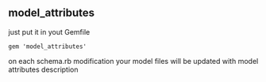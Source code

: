 ## model_attributes
just put it in yout Gemfile
  
````
gem 'model_attributes'
````

on each schema.rb modification your model files will be updated with model attributes description